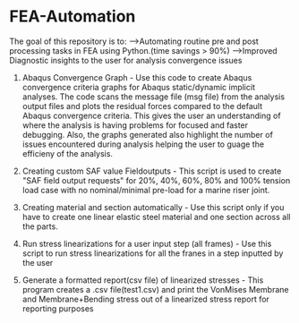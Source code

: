 # FEA-Automation
The goal of this repository is to:
-->Automating routine pre and post processing tasks in FEA using Python.(time savings > 90%)
-->Improved Diagnostic insights to the user for analysis convergence issues 

1. Abaqus Convergence Graph -
Use this code to create Abaqus convergence criteria graphs for Abaqus static/dynamic implicit analyses. The code scans the message file (msg file) from the analysis output files and plots the residual forces compared to the default Abaqus convergence criteria. This gives the user an understanding of where the analysis is having problems for focused and faster debugging. Also, the graphs generated also highlight the number of issues encountered during analysis helping the user to guage the efficieny of the analysis.

2. Creating custom SAF value Fieldoutputs - 
This script is used to create "SAF field output requests" for 20%, 40%, 60%, 80% and 100% tension load case with no nominal/minimal pre-load for a marine riser joint. 

3. Creating material and section automatically -
Use this script only if you have to create one linear elastic steel material and one section across all the parts. 

4. Run stress linearizations for a user input step (all frames) -
Use this script to run stress linearizations for all the franes in a step inputted by the user

5. Generate a formatted report(csv file) of linearized stresses -
This program creates a .csv file(test1.csv) and print the VonMises Membrane and Membrane+Bending stress out of a linearized stress report for reporting purposes 
